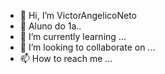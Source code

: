 - 👋 Hi, I’m VictorAngelicoNeto
- 👀 Aluno do 1a..
- 🌱 I’m currently learning ...
- 💞️ I’m looking to collaborate on ...
- 📫 How to reach me ...

<!---
VictorAngelico28/VictorAngelico28 is a ✨ special ✨ repository because its `README.md` (this file) appears on your GitHub profile.
You can click the Preview link to take a look at your changes.
--->
